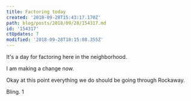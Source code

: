 ```yaml
---
title: Factoring today
created: '2018-09-28T15:43:17.170Z'
path: blog/posts/2018/09/28/154317.md
id: '154317'
ctUpdates: 7
modified: '2018-09-28T18:15:08.355Z'
---
```

It's a day for factoring here in the neighborhood.

I am making a change now.

Okay at this point everything we do should be going through Rockaway.

Bling. 1